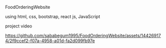 FoodOrderingWebsite

using html, css, bootstrap, react js, JavaScript

project video

https://github.com/sababegum1995/FoodOrderingWebsite/assets/144269174/2f9ccef2-f07a-4958-a01d-fa2d099fb97e




